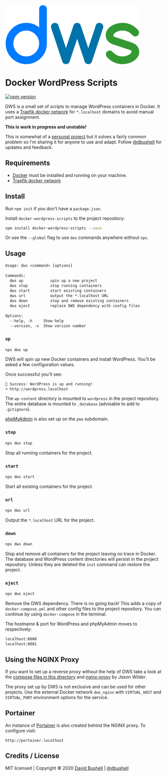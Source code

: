 ![Docker WordPress Scripts](/.github/dws-logo.svg)

# Docker WordPress Scripts

[![npm version](https://badge.fury.io/js/docker-wordpress-scripts.svg)](https://badge.fury.io/js/docker-wordpress-scripts)

DWS is a small set of scripts to manage WordPress containers in Docker. It uses a [Traefik docker network](https://github.com/dbushell/docker-traefik) for `*.localhost` domains to avoid manual port assignment.

**This is work in progress and unstable!**

This is somewhat of a [personal project](https://dbushell.com/2020/02/07/docker-wordpress-portless-localhost-domains/) but it solves a fairly common problem so I'm sharing it for anyone to use and adapt. Follow [@dbushell](https://twitter.com/dbushell) for updates and feedback.

## Requirements

* [Docker](https://www.docker.com/) must be installed and running on your machine.
* [Traefik docker network](https://github.com/dbushell/docker-traefik)

## Install

Run `npm init` if you don't have a `package.json`.

Install `docker-wordpress-scripts` to the project repository:

```sh
npm install docker-wordpress-scripts --save
```

Or use the `--global` flag to use `dws` commands anywhere without `npx`.

## Usage

```
Usage: dws <command> [options]

Commands:
  dws up            spin up a new project
  dws stop          stop running containers
  dws start         start existing containers
  dws url           output the *.localhost URL
  dws down          stop and remove existing containers
  dws eject         replace DWS dependency with config files

Options:
  --help, -h     Show help
  --version, -v  Show version number
```

### `up`

```sh
npx dws up
```

DWS will spin up new Docker containers and install WordPress. You'll be asked a few configuration values.

Once successful you'll see:

```
🐹 Success: WordPress is up and running!
➜ http://wordpress.localhost
```

The `wp-content` directory is mounted to `wordpress` in the project repository. The entire database is mounted to `_database` (advisable to add to `.gitignore`).

[phpMyAdmin](https://www.phpmyadmin.net/) is also set up on the `pma` subdomain.

### `stop`

```sh
npx dws stop
```

Stop all running containers for the project.

### `start`

```sh
npx dws start
```

Start all existing containers for the project.

### `url`
```sh
npx dws url
```

Output the `*.localhost` URL for the project.

### `down`

```sh
npx dws down
```

Stop and remove all containers for the project leaving no trace in Docker. The database and WordPress content directories will persist in the project repository. Unless they are deleted the `init` command can restore the project.

### `eject`

```sh
npx dws eject
```

Remove the DWS dependency. There is no going back! This adds a copy of `docker-compose.yml` and other config files to the project repository. You can continue by using `docker-compose` in the terminal.

The hostname & port for WordPress and phpMyAdmin moves to respectively:

```
localhost:8080
localhost:8081
```

## Using the NGINX Proxy

If you want to set up a reverse proxy without the help of DWS take a look at the [compose files in this directory](https://github.com/dbushell/docker-wordpress-scripts/tree/master/config) and [nginx-proxy](https://github.com/jwilder/nginx-proxy/) by _Jason Wilder_.

The proxy set up by DWS is not exclusive and can be used for other projects. Use the external Docker network `dws_nginx` with `VIRTUAL_HOST` and `VIRTUAL_PORT` environment options for the service.

## Portainer

An instance of [Portainer](https://www.portainer.io/) is also created behind the NGINX proxy. To configure visit:

```
http://portainer.localhost
```

## Credits / License

MIT licensed | Copyright © 2020 [David Bushell](https://dbushell.com) | [@dbushell](https://twitter.com/dbushell)
